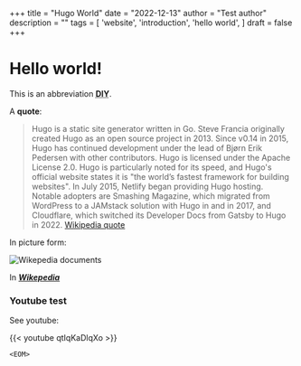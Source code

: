 +++
title = "Hugo World"
date = "2022-12-13"
author = "Test author"
description = ""
tags = [
	'website',
	'introduction',
	'hello world',
]
draft = false
+++

# Hello world!

This is an abbreviation **<abbr title="Do it yourself">DIY</abbr>**.

A **quote**:

> Hugo is a static site generator written in Go. Steve Francia originally created Hugo as an open source project in 2013. Since v0.14 in 2015, Hugo has continued development under the lead of Bjørn Erik Pedersen with other contributors. Hugo is licensed under the Apache License 2.0.  Hugo is particularly noted for its speed, and Hugo's official website states it is "the world’s fastest framework for building websites". In July 2015, Netlify began providing Hugo hosting. Notable adopters are Smashing Magazine, which migrated from WordPress to a JAMstack solution with Hugo in and in 2017, and Cloudflare, which switched its Developer Docs from Gatsby to Hugo in 2022.  [Wikipedia quote](https://en.wikipedia.org/wiki/Hugo_(software))

In picture form:

![Wikepedia documents](/images/document.png)

In [***Wikepedia***](https://en.wikipedia.org/wiki/Hugo_(software))


### Youtube test

See youtube:

{{< youtube qtIqKaDlqXo >}}

`<EOM>`

